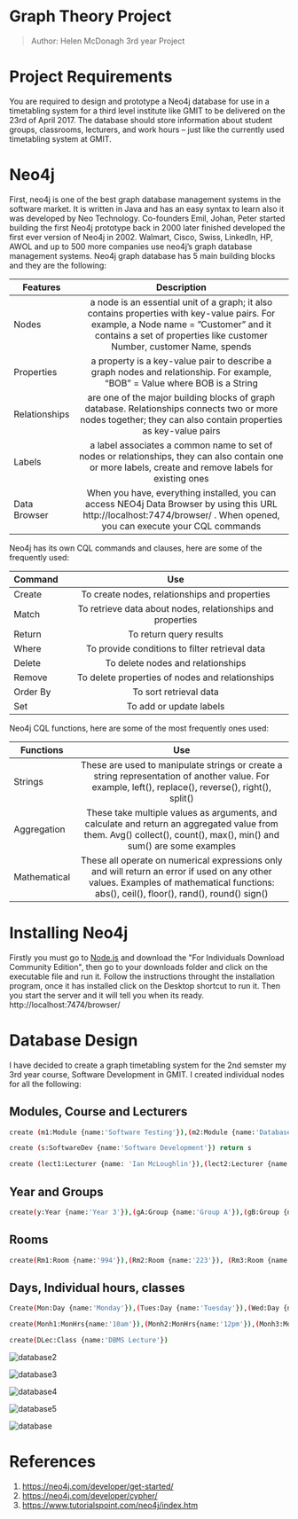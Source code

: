 # Graph Theory Project
> Author: Helen McDonagh      3rd year Project

# Project Requirements
You are required to design and prototype a Neo4j database for use in a timetabling system for a third level institute like GMIT to be delivered on the 23rd of April 2017. The database should store information about student groups, classrooms, lecturers, and work hours – just like the currently used timetabling system at GMIT. 

# Neo4j
First, neo4j is one of the best graph database management systems in the software market. It is written in Java and has an easy syntax to learn also it was developed by Neo Technology. Co-founders Emil, Johan, Peter started building the first Neo4j prototype back in 2000 later finished developed the first ever version of Neo4j in 2002. Walmart, Cisco, Swiss, LinkedIn, HP, AWOL and up to 500 more companies use neo4j’s graph database management systems. Neo4j graph database has 5 main building blocks and they are the following:

| Features | Description  | 
| ------------- |:-------------:| 
| Nodes | a node is an essential unit of a graph; it also contains properties with key-value pairs. For example, a Node name = ”Customer” and it contains a set of properties like customer Number, customer Name, spends |
| Properties | a property is a key-value pair to describe a graph nodes and relationship. For example, “BOB” = Value where BOB is a String |
| Relationships | are one of the major building blocks of graph database. Relationships connects two or more nodes together; they can also contain properties as key-value pairs |
| Labels | a label associates a common name to set of nodes or relationships, they can also contain one or more labels, create and remove labels for existing ones |
| Data Browser | When you have, everything installed, you can access NEO4j Data Browser by using this URL http://localhost:7474/browser/ . When opened, you can execute your CQL commands |

Neo4j has its own CQL commands and clauses, here are some of the frequently used:

| Command        | Use           | 
| ------------- |:-------------:| 
| Create |To create nodes, relationships and properties  | 
| Match | To retrieve data about nodes, relationships and properties | 
| Return | To return query results | 
| Where | To provide conditions to filter retrieval data | 
| Delete | To delete nodes and relationships | 
| Remove | To delete properties of nodes and relationships | 
| Order By | To sort retrieval data |
| Set | To add or update labels | 		

Neo4j CQL functions, here are some of the most frequently ones used:

| Functions        | Use          | 
| ------------- |:-------------:| 
| Strings      | These are used to manipulate strings or create a string representation of another value. For example, left(), replace(), reverse(), right(), split() | 
| Aggregation      | These take multiple values as arguments, and calculate and return an aggregated value from them. Avg() collect(), count(), max(), min() and sum() are some examples | 
| Mathematical | These all operate on numerical expressions only and will return an error if used on any other values. Examples of mathematical functions: abs(), ceil(), floor(), rand(), round() sign() | 

# Installing Neo4j
Firstly you must go to [Node.js](http://www.neo4j.org/download) and download the "For Individuals Download Community Edition", then go to your downloads folder and click on the executable file and run it. 
Follow the instructions throught the installation program, once it has installed click on the Desktop shortcut to run it.
Then you start the server and it will tell you when its ready. http://localhost:7474/browser/ 

# Database Design
I have decided to create a graph timetabling system for the 2nd semster my 3rd year course, Software Development in GMIT. 
I created individual nodes for all the following:

## Modules, Course and Lecturers
```sh
create (m1:Module {name:'Software Testing'}),(m2:Module {name:'Database Management'}),(m3:Module{name: 'Graph Theory'}),(m4:Module {name:'Server Side Rad'}),(m5:Module {name: 'Mobile Application Development 2'}),(m6:Module {name: 'Professional Practice in IT'}) return m1,m2,m3,m4,m5,m6

create (s:SoftwareDev {name:'Software Development'}) return s

create (lect1:Lecturer {name: 'Ian McLoughlin'}),(lect2:Lecturer {name: 'Martin Hynes'}),(lect3:Lecturer {name: 'Deirdre O Donovan'}),(lect4:Lecturer {name: 'Gerard Harrison'}),(lect5:Lecturer {name: 'Damien Costello'}) return lect1,lect2,lect3,lect4,lect5
```
## Year and Groups
```sh
create(y:Year {name:'Year 3'}),(gA:Group {name:'Group A'}),(gB:Group {name:'Group B'}), (gC:Group {name:'Group C'})
```
## Rooms
```sh
create(Rm1:Room {name:'994'}),(Rm2:Room {name:'223'}), (Rm3:Room {name:'PF05'}),(Rm4:Room {name:'481'}),(Rm5:Room {name:'436'}),(Rm6:Room {name:'482'}),(Rm7:Room {name:'470'}),(Rm8:Room {name:'379'}),(Rm9:Room {name:'162'}),(Rm10:Room {name:'938'}),(Rm11:Room {name:'208'}),(Rm12:Room {name:'997'}),(Rm13:Room {name:'939'}),(Rm14:Room {name:'995'}),(Rm15:Room {name:'PF18'})
```
## Days, Individual hours, classes
```sh
Create(Mon:Day {name:'Monday'}),(Tues:Day {name:'Tuesday'}),(Wed:Day {name:'Wednesday'}),(Thurs:Day {name:'Thursday'}),(Fri:Day {name:'Friday'})

create(Monh1:MonHrs{name:'10am'}),(Monh2:MonHrs{name:'12pm'}),(Monh3:MonHrs{name:'2pm'}),(Monh4:MonHrs{name:'4pm'})

create(DLec:Class {name:'DBMS Lecture'})
```

![database2](https://cloud.githubusercontent.com/assets/15608152/25253737/181cb8da-261a-11e7-9f3d-6ca7c3800440.png)

![database3](https://cloud.githubusercontent.com/assets/15608152/25253739/182c6500-261a-11e7-9c39-fecf15840c45.png)

![database4](https://cloud.githubusercontent.com/assets/15608152/25253738/182a9572-261a-11e7-808f-2ca7075fb247.png)

![database5](https://cloud.githubusercontent.com/assets/15608152/25253740/18326e8c-261a-11e7-957d-5a3d685c8eb7.png)

![database](https://cloud.githubusercontent.com/assets/15608152/25253736/17fe2104-261a-11e7-9f98-be6ce315aed7.png)
# References
1. https://neo4j.com/developer/get-started/
2. https://neo4j.com/developer/cypher/
3. https://www.tutorialspoint.com/neo4j/index.htm
